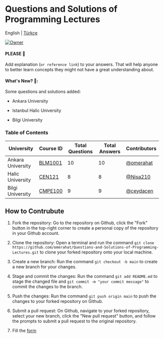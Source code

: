 # Questions and Solutions of Programming Lectures

English | [Türkçe](https://github.com/omerahat/Solitions/blob/master/readmetr.md)


<a id="top-page"></a>
[![Owner](https://img.shields.io/badge/owner-omerahat-blue)](https://github.com/omerahat)

#### PLEASE 🙏

Add explanation (`or reference link`) to your answers. That will help anyone to better learn concepts they might not have a great understanding about.

#### What's New? 🎉:

Some questions and solutions added:

  - Ankara University
 
  - Istanbul Halic University
  
  - Bilgi University


### Table of Contents 

| University        	| Course ID                                                                         	| Total Questions 	| Total Answers 	| Contributors                             	|
|-------------------	|-----------------------------------------------------------------------------------	|-----------------	|---------------	|------------------------------------------	|
| Ankara University 	| [BLM1001](https://github.com/omerahat/Questions-and-Solutions-of-Programming-Lectures/tree/main/Ankara%20University/BLM1001)                                              	| 10              	| 10            	| [@omerahat](https://github.com/omerahat) 	|
| Halic University  	| [CEN121](https://github.com/omerahat/Questions-and-Solutions-of-Programming-Lectures/tree/main/Halic%20Universitesi/CEN121) 	| 8               	| 8             	| [@Nisa210](https://github.com/Nisa210)   	|
| Bilgi University  	| [CMPE100](https://github.com/omerahat/Questions-and-Solutions-of-Programming-Lectures/tree/main/Bilgi%20Universitesi/CMPE100)                   	| 9               	| 9             	| [@ceydacen](https://github.com/ceydacen) 	|



## How to Contrubute

1. Fork the repository: Go to the repository on Github, click the "Fork" button in the top-right corner to create a personal copy of the repository in your Github account.

2. Clone the repository: Open a terminal and run the command  ``` git clone https://github.com/omerahat/Questions-and-Solutions-of-Programming-Lectures.git ``` to clone your forked repository onto your local machine.

3. Create a new branch: Run the command ``` git checkout -b main ``` to create a new branch for your changes.

4. Stage and commit the changes: Run the command ``` git add README.md ``` to stage the changed file and  ``` git commit -m "your commit message" ``` to commit the changes to the branch.

5. Push the changes: Run the command ``` git push origin main ``` to push the changes to your forked repository on Github.

6. Submit a pull request: On Github, navigate to your forked repository, select your new branch, click the "New pull request" button, and follow the prompts to submit a pull request to the original repository.

7. Fill the [form](https://forms.gle/dpNRq9Da77t7aVeS7)



